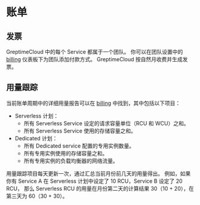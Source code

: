 # 账单

## 发票

GreptimeCloud 中的每个 Service 都属于一个团队。
你可以在团队设置中的 [billing](https://console.greptime.cloud/settings/team#billing) 仪表板下为团队添加付款方式。
GreptimeCloud 按自然月收费并生成发票。

## 用量跟踪

当前账单周期中的详细用量报告可以在 [billing](https://console.greptime.cloud/settings/team#billing) 中找到，其中包括以下项目：

- Serverless 计划：
  - 所有 Serverless Service 设定的请求容量单位（RCU 和 WCU）之和。
  - 所有 Serverless Service 使用的存储容量之和。
- Dedicated 计划：
  - 所有 Dedicated service 配置的专用实例数量。
  - 所有专用实例使用的存储容量之和。
  - 所有专用实例的负载均衡器的网络流量。

用量跟踪项目每天更新一次，通过汇总当前月份前几天的用量得出。
例如，如果你有 Service A 在 Serverless 计划中设定了 10 RCU，Service B 设定了 20 RCU，
那么 Serverless RCU 的用量在月份第二天的计算结果 30（10 + 20），在第三天为 60（30 + 30）。
